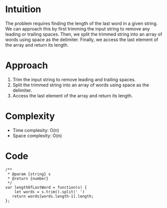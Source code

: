 # Intuition
The problem requires finding the length of the last word in a given string. We can approach this by first trimming the input string to remove any leading or trailing spaces. Then, we split the trimmed string into an array of words using space as the delimiter. Finally, we access the last element of the array and return its length.

# Approach
1. Trim the input string to remove leading and trailing spaces.
2. Split the trimmed string into an array of words using space as the delimiter.
3. Access the last element of the array and return its length.
# Complexity
- Time complexity: O(n)
- Space complexity: O(n)

# Code
```
/**
 * @param {string} s
 * @return {number}
 */
var lengthOfLastWord = function(s) {
    let words = s.trim().split(' ')
   return words[words.length-1].length;
};
```